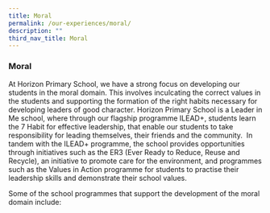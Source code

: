 ```yaml
---
title: Moral
permalink: /our-experiences/moral/
description: ""
third_nav_title: Moral
---
```

### **Moral**
At Horizon Primary School, we have a strong focus on developing our students in the moral domain. This involves inculcating the correct values in the students and supporting the formation of the right habits necessary for developing leaders of good character. Horizon Primary School is a Leader in Me school, where through our flagship programme ILEAD+, students learn the 7 Habit for effective leadership, that enable our students to take responsibility for leading themselves, their friends and the community.  In tandem with the ILEAD+ programme, the school provides opportunities through initiatives such as the ER3 (Ever Ready to Reduce, Reuse and Recycle), an initiative to promote care for the environment, and programmes such as the Values in Action programme for students to practise their leadership skills and demonstrate their school values.   
  
Some of the school programmes that support the development of the moral domain include: